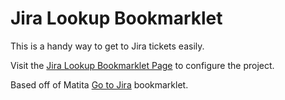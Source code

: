 # Jira Lookup Bookmarklet

This is a handy way to get to Jira tickets easily. 

Visit the [Jira Lookup Bookmarklet Page](https://threeiem.github.io/gotojira-bookmarklet/) to configure the project.

Based off of Matita [Go to Jira](https://github.com/matita/gotojira-bookmarklet/) bookmarklet.
